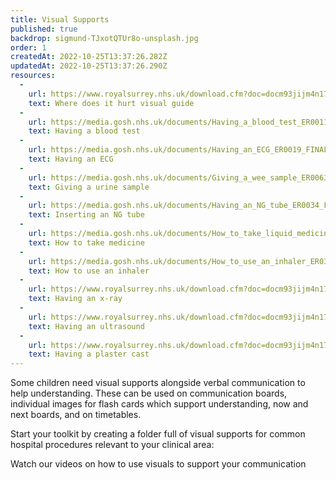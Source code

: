 ```yaml
---
title: Visual Supports
published: true
backdrop: sigmund-TJxotQTUr8o-unsplash.jpg
order: 1
createdAt: 2022-10-25T13:37:26.282Z
updatedAt: 2022-10-25T13:37:26.290Z
resources:
  - 
    url: https://www.royalsurrey.nhs.uk/download.cfm?doc=docm93jijm4n17198.pdf&ver=43492
    text: Where does it hurt visual guide
  - 
    url: https://media.gosh.nhs.uk/documents/Having_a_blood_test_ER0011_FINAL_May20.pdf
    text: Having a blood test
  - 
    url: https://media.gosh.nhs.uk/documents/Having_an_ECG_ER0019_FINAL_Apr20.pdf
    text: Having an ECG
  - 
    url: https://media.gosh.nhs.uk/documents/Giving_a_wee_sample_ER0063_FINAL_Jun20.pdf
    text: Giving a urine sample
  - 
    url: https://media.gosh.nhs.uk/documents/Having_an_NG_tube_ER0034_FINAL_Sep18.pdf
    text: Inserting an NG tube
  - 
    url: https://media.gosh.nhs.uk/documents/How_to_take_liquid_medicine_ER0048_Apr20.pdf
    text: How to take medicine
  - 
    url: https://media.gosh.nhs.uk/documents/How_to_use_an_inhaler_ER0330_Apr20.pdf
    text: How to use an inhaler
  - 
    url: https://www.royalsurrey.nhs.uk/download.cfm?doc=docm93jijm4n17196.pdf&ver=43490
    text: Having an x-ray
  - 
    url: https://www.royalsurrey.nhs.uk/download.cfm?doc=docm93jijm4n17194.pdf&ver=43488
    text: Having an ultrasound
  - 
    url: https://www.royalsurrey.nhs.uk/download.cfm?doc=docm93jijm4n17184.pdf&ver=43478
    text: Having a plaster cast 
---
```

Some children need visual supports alongside verbal communication to help understanding. These can be used on communication boards, individual images for flash cards which support understanding, now and next boards, and on timetables.

Start your toolkit by creating a folder full of visual supports for common hospital procedures relevant to your clinical area:

<toolbox-resource-links :links="resources"></toolbox-resource-links>

<toolbox-programme-link :url="'https://portal.e-lfh.org.uk/Component/Details/743595'">Watch our videos on how to use visuals to support your communication</toolbox-programme-link>
